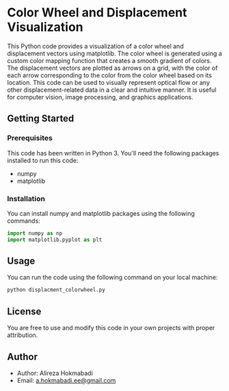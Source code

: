 # Color Wheel and Displacement Visualization

This Python code provides a visualization of a color wheel and displacement vectors using matplotlib. The color wheel is generated using a custom color mapping function that creates a smooth gradient of colors. The displacement vectors are plotted as arrows on a grid, with the color of each arrow corresponding to the color from the color wheel based on its location. This code can be used to visually represent optical flow or any other displacement-related data in a clear and intuitive manner. It is useful for computer vision, image processing, and graphics applications.

## Getting Started

### Prerequisites
This code has been written in Python 3. You'll need the following packages installed to run this code:

- numpy
- matplotlib

### Installation
You can install numpy and matplotlib packages using the following commands:
```python
import numpy as np
import matplotlib.pyplot as plt
```

## Usage
You can run the code using the following command on your local machine:
```cmd
python displacment_colorwheel.py
```

## License
You are free to use and modify this code in your own projects with proper attribution.

## Author
- Author: Alireza Hokmabadi
- Email: [a.hokmabadi.ee@gmail.com](mailto:a.hokmabadi.ee@gmail.com)  

